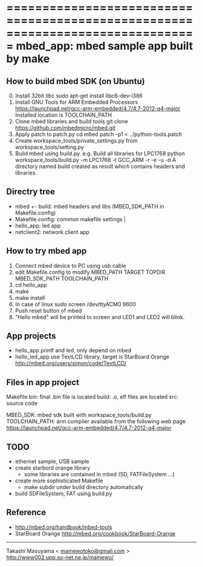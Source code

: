 ===============================================================================
mbed_app: mbed sample app built by make
===============================================================================

How to build mbed SDK (on Ubuntu)
---------------------------------
0. Install 32bit libc
   sudo apt-get install libc6-dev-i386
1. Install GNU Tools for ARM Embedded Processors
  https://launchpad.net/gcc-arm-embedded/4.7/4.7-2012-q4-major
  Installed location is TOOLCHAIN_PATH
2. Clone mbed libraries and build tools
    git clone https://github.com/mbedmicro/mbed.git
3. Apply patch to patch.py
    cd mbed
    patch -p1 < ../python-tools.patch
4. Create workspace_tools/private_settings.py from workspace_tools/setting.py
5. Build mbed using build.py. e.g. Build all libraries for LPC1768
    python workspace_tools/build.py -m LPC1768 -t GCC_ARM -r -e -u -d
  A directory named build created as result which contains headers and libraries.

Directry tree
-------------
 + mbed
 +- build: mbed headers and libs (MBED_SDK_PATH in Makefile.config)
 + Makefile.config: common makefile settings
 |
 + hello_app: led app
 + netclient2: network client app

How to try mbed app
-------------------
1. Connect mbed device to PC using usb cable
2. edit Makefile.config to modify MBED_PATH TARGET TOPDIR MBED_SDK_PATH TOOLCHAIN_PATH 
3. cd hello_app
4. make
5. make install
6. In case of linux
    sudo screen /dev/ttyACM0 9600
7. Push reset button of mbed
8. "Hello mbed" will be printed to screen and LED1 and LED2 will blink.

App projects
------------
* hello_app
 printf and led, only depend on mbed
* hello_led_app
 use TextLCD library, target is StarBoard Orange
 http://mbed.org/users/simon/code/TextLCD/

Files in app project
--------------------
Makefile
bin: final .bin file is located
build: .o, elf files are located
src: source code

MBED_SDK: mbed sdk built with workspace_tools/build.py
TOOLCHAIN_PATH: arm compiler available from the following web page
  https://launchpad.net/gcc-arm-embedded/4.7/4.7-2012-q4-major

TODO
-----------
* ethernet sample, USB sample
* create starbord orange library
   * some libraries are contained in mbed (SD, FATFileSystem ...)
* create more sophisticated Makefile
   * make subdir under build directory automatically
* build SDFileSystem, FAT using build.py

Reference
---------
* http://mbed.org/handbook/mbed-tools
* StarBoard Orange
  http://mbed.org/cookbook/StarBoard-Orange

----
Takashi Masuyama < mamewotoko@gmail.com >  
http://www002.upp.so-net.ne.jp/mamewo/
